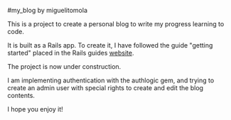 #my_blog by miguelitomola

This is a project to create a personal blog to write my progress learning to code. 

It is built as a Rails app. To create it, I have followed the guide "getting started" placed in the Rails guides [website](http://guides.rubyonrails.org/getting_started.html "getting started").

The project is now under construction. 

I am implementing authentication with the authlogic gem, and trying to create an admin user with special rights to create and edit the blog contents.

I hope you enjoy it!

